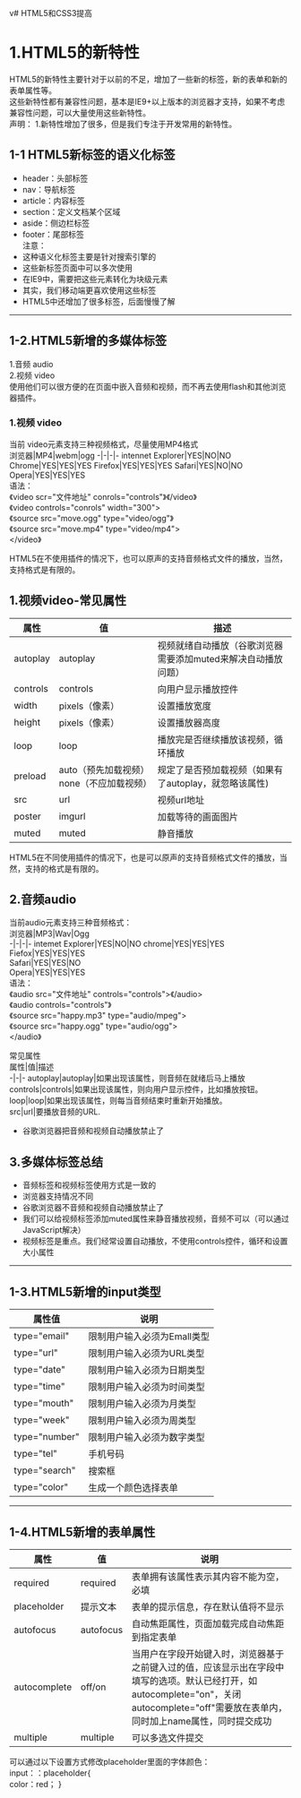 v# HTML5和CSS3提高  
# 1.HTML5的新特性  
HTML5的新特性主要针对于以前的不足，增加了一些新的标签，新的表单和新的表单属性等。  
这些新特性都有兼容性问题，基本是IE9+以上版本的浏览器才支持，如果不考虑兼容性问题，可以大量使用这些新特性。  
声明：
1.新特性增加了很多，但是我们专注于开发常用的新特性。  
## 1-1 HTML5新标签的语义化标签  
- header：头部标签  
- nav：导航标签  
- article：内容标签  
- section：定义文档某个区域  
- aside：侧边栏标签  
- footer：尾部标签  
注意：  
- 这种语义化标签主要是针对搜索引擎的  
- 这些新标签页面中可以多次使用  
- 在IE9中，需要把这些元素转化为块级元素  
- 其实，我们移动端更喜欢使用这些标签  
- HTML5中还增加了很多标签，后面慢慢了解  
---
  
## 1-2.HTML5新增的多媒体标签  
1.音频  audio  
2.视频  video  
使用他们可以很方便的在页面中嵌入音频和视频，而不再去使用flash和其他浏览器插件。  
### 1.视频 video  
当前 video元素支持三种视频格式，尽量使用MP4格式  
浏览器|MP4|webm|ogg
-|-|-|-
intennet Explorer|YES|NO|NO
Chrome|YES|YES|YES
Firefox|YES|YES|YES
Safari|YES|NO|NO  
Opera|YES|YES|YES  
语法：  
《video scr="文件地址" conrols="controls"》《/video》  
《video  controls="conrols"  width="300">  
《source src="move.ogg"  type="video/ogg"》  
《source src="move.mp4" type="video/mp4">    
</video》  

HTML5在不使用插件的情况下，也可以原声的支持音频格式文件的播放，当然，支持格式是有限的。  
## 1.视频video-常见属性  
属性|值|描述  
-|-|-  
autoplay|autoplay|视频就绪自动播放（谷歌浏览器需要添加muted来解决自动播放问题）  
controls|controls|向用户显示播放控件  
width|pixels（像素）|设置播放宽度  
height|pixels（像素）|设置播放器高度  
loop|loop|播放完是否继续播放该视频，循环播放  
preload|auto（预先加载视频）none（不应加载视频）|规定了是否预加载视频（如果有了autoplay，就忽略该属性)  
src|url|视频url地址  
poster|imgurl|加载等待的画面图片  
muted|muted|静音播放  
HTML5在不同使用插件的情况下，也是可以原声的支持音频格式文件的播放，当然，支持的格式是有限的。  
## 2.音频audio  
当前audio元素支持三种音频格式：  
浏览器|MP3|Wav|Ogg  
-|-|-|-
intemet Explorer|YES|NO|NO
chrome|YES|YES|YES
Fiefox|YES|YES|YES  
Safari|YES|YES|NO  
Opera|YES|YES|YES    
语法：  
《audio src="文件地址" controls="controls">《/audio>  
《audio controls="controls"》  
《source src="happy.mp3" type="audio/mpeg">  
《source src="happy.ogg" type="audio/ogg">  
</audio》  
 
 常见属性  
 属性|值|描述  
 -|-|-
 autoplay|autoplay|如果出现该属性，则音频在就绪后马上播放  
 controls|controls|如果出现该属性，则向用户显示控件，比如播放按钮。  
 loop|loop|如果出现该属性，则每当音频结束时重新开始播放。  
 src|url|要播放音频的URL.  
 - 谷歌浏览器把音频和视频自动播放禁止了  
 ## 3.多媒体标签总结   
 - 音频标签和视频标签使用方式是一致的  
 - 浏览器支持情况不同  
 - 谷歌浏览器不音频和视频自动播放禁止了  
 - 我们可以给视频标签添加muted属性来静音播放视频，音频不可以（可以通过JavaScript解决）  
 - 视频标签是重点。我们经常设置自动播放，不使用controls控件，循环和设置大小属性    
 ---
## 1-3.HTML5新增的input类型    
属性值|说明  
-|-
type="email"|限制用户输入必须为Emall类型  
type="url"|限制用户输入必须为URL类型  
type="date"|限制用户输入必须为日期类型  
type="time"|限制用户输入必须为时间类型  
type="mouth"|限制用户输入必须为月类型  
type="week"|限制用户输入必须为周类型  
type="number"|限制用户输入必须为数字类型  
type="tel"|手机号码  
type="search"|搜索框  
type="color"|生成一个颜色选择表单  
---
## 1-4.HTML5新增的表单属性  
属性|值|说明  
-|-|-  
required|required|表单拥有该属性表示其内容不能为空，必填  
placeholder|提示文本|表单的提示信息，存在默认值将不显示
autofocus|autofocus|自动焦距属性，页面加载完成自动焦距到指定表单
autocomplete|off/on|当用户在字段开始键入时，浏览器基于之前键入过的值，应该显示出在字段中填写的选项。默认已经打开，如autocomplete="on"，关闭autocomplete="off"需要放在表单内，同时加上name属性，同时提交成功  
multiple|multiple|可以多选文件提交  
可以通过以下设置方式修改placeholder里面的字体颜色：  
input：：placeholder{  
    color：red；
}

